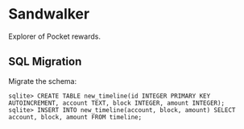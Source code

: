 # Sandwalker

Explorer of Pocket rewards.

## SQL Migration

Migrate the schema:

```
sqlite> CREATE TABLE new_timeline(id INTEGER PRIMARY KEY AUTOINCREMENT, account TEXT, block INTEGER, amount INTEGER);
sqlite> INSERT INTO new_timeline(account, block, amount) SELECT account, block, amount FROM timeline;
```
